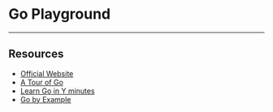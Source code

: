 # Go Playground
---------------

## Resources

- [Official Website](https://go.dev/)
- [A Tour of Go](https://go.dev/tour/list)
- [Learn Go in Y minutes](https://learnxinyminutes.com/docs/go/)
- [Go by Example](https://gobyexample.com)